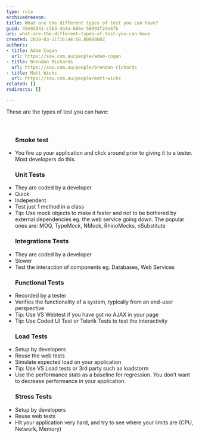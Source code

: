 ```yaml
---
type: rule
archivedreason: 
title: What are the different types of test you can have?
guid: 45e92041-c363-4a4a-b86e-50993f24e4fb
uri: what-are-the-different-types-of-test-you-can-have
created: 2020-03-11T16:44:58.0000000Z
authors:
- title: Adam Cogan
  url: https://ssw.com.au/people/adam-cogan
- title: Brendan Richards
  url: https://ssw.com.au/people/brendan-richards
- title: Matt Wicks
  url: https://ssw.com.au/people/matt-wicks
related: []
redirects: []

---
```



These are the types of test you can have&#58;<br>
<br><excerpt class='endintro'></excerpt><br>
<ul><h3 class="ssw15-rteElement-H3">​​​​Smoke test<br></h3><li>You fire up your application and click around prior to giving it to a tester. Most developers do this.<br></li></ul><ul><h3 class="ssw15-rteElement-H3">Unit Tests​​​<br></h3><li>They are coded by a developer</li><li>Quick</li><li>Independent</li><li>Test just 1 method in a class</li><li>Tip&#58; Use mock objects to make it faster and not to be bothered by external dependencies eg. the web service going down. The popular ones are&#58; MOQ, TypeMock, NMock, RhinoMocks, nSubstitute</li></ul><ul><h3 class="ssw15-rteElement-H3">Integrations Tests​<br></h3><li>They are coded by a developer</li><li>Slower</li><li>Test the interaction of components eg. Databases, Web Services</li></ul><ul><h3 class="ssw15-rteElement-H3">Functional Tests​​<br></h3><li>Recorded by a tester</li><li>Verifies the functionality of a system, typically from an end-user perspective</li><li>Tip&#58; Use VS Webtest if you have got no AJAX in your page</li><li>Tip&#58; Use Coded UI Test or Telerik Tests to test the interactivity</li></ul><ul><h3 class="ssw15-rteElement-H3">Load Tests​​<br></h3><li>Setup by developers</li><li>Reuse the web tests</li><li>Simulate expected load on your application</li><li>Tip&#58; Use VS Load tests or 3rd party such as&#160;<a>loadstorm</a></li><li>Use the performance stats as a baseline for regression. You don't want to decrease performance in your application.</li></ul><ul><h3 class="ssw15-rteElement-H3">Stress Tests<br></h3><li>Setup by developers</li><li>Reuse web tests</li><li>Hit your application very hard, and try to see where your limits are (CPU, Network, Memory)​<br></li></ul>


